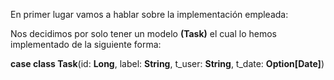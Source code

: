 En primer lugar vamos a hablar sobre la implementación empleada: 

Nos decidimos por solo tener un modelo **(Task)** el cual lo hemos implementado de
la siguiente forma: 


<strong>case class Task</strong>(id: **Long**, label: **String**, t_user: **String**, t_date: **Option[Date]**)
